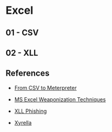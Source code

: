 # Excel

## 01 - CSV

## 02 - XLL

## References

- [From CSV to Meterpreter](https://blog.xpnsec.com/from-csv-to-meterpreter/)

- [MS Excel Weaponization Techniques](https://bank-security.medium.com/ms-excel-weaponization-techniques-79ac51610bf5)

- [XLL Phishing](https://github.com/Octoberfest7/XLL_Phishing)

- [Xyrella](https://github.com/zimnyaa/xyrella)